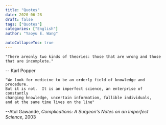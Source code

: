 ```yaml
---
title: "Quotes"
date: 2020-06-28
draft: false
tags: ["Quotes"]
categories: ["English"]
author: "Yaoyu E. Wang"

autoCollapseToc: true
---
```



```
"There areonly two kinds of theories: those that are wrong and those that are incomplete."
```
-- Karl Popper

```
"We look for medicine to be an orderly field of knowledge and procedure.  
But it is not.  It is an imperfect science, an enterprise of constantly 
changing knowledge, uncertain information, fallible individuals, 
and at the same time lives on the line"
```
--Atul Gawande, *Complications: A Surgeon's Notes on an Imperfect Science*, 2003
